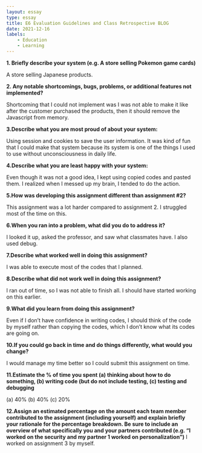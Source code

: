 ```yaml
---
layout: essay
type: essay
title: E6 Evaluation Guidelines and Class Retrospective BLOG
date: 2021-12-16
labels: 
    - Education
    - Learning 
---
```



**1. Briefly describe your system (e.g. A store selling Pokemon game cards)**

A store selling Japanese products.

**2. Any notable shortcomings, bugs, problems, or additional features not implemented?**

Shortcoming that I could not implement was I was not able to make it like after the customer purchased the products, then it should remove the Javascript from memory. 

**3.Describe what you are most proud of about your system:**

Using session and cookies to save the user information.  It was kind of fun that I could make that system because its system is one of the things I used to use without unconsciousness in daily life. 

**4.Describe what you are least happy with your system:**

Even though it was not a good idea, I kept using copied codes and pasted them. I realized when I messed up my brain, I tended to do the action.

**5.How was developing this assignment different than assignment #2?**

This assignment was a lot harder compared to assignment 2. I struggled most of the time on this.  

**6.When you ran into a problem, what did you do to address it?**

I looked it up, asked the professor, and saw what classmates have.  I also used debug.

**7.Describe what worked well in doing this assignment?**

I was able to execute most of the codes that I planned.  

**8.Describe what did not work well in doing this assignment?**

I ran out of time, so I was not able to finish all.  I should have started working on this earlier.

**9.What did you learn from doing this assignment?**

Even if I don’t have confidence in writing codes, I should think of the code by myself rather than copying the codes, which I don’t know what its codes are going on.

**10.If you could go back in time and do things differently, what would you change?**

I would manage my time better so I could submit this assignment on time.

**11.Estimate the % of time you spent (a) thinking about how to do something, (b) writing code (but do not include testing, (c) testing and debugging**

(a) 40% (b) 40% (c) 20%

**12.Assign an estimated percentage on the amount each team member contributed to the assignment (including yourself) and explain briefly your rationale for the percentage breakdown. Be sure to include an overview of what specifically you and your partners contributed (e.g. “I worked on the security and my partner 1 worked on personalization”)**
I worked on assignment 3 by myself.
